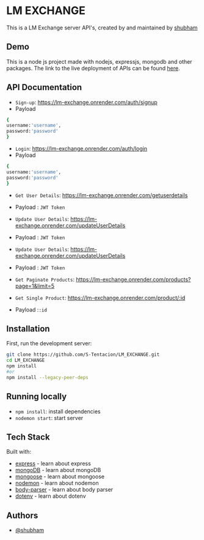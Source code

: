 # LM EXCHANGE

This is a LM Exchange server API's, created by and maintained by [shubham](https://github.com/S-Tentacion)

## Demo
This is a node js project made with nodejs, expressjs, mongodb and other packages. The link to the live deployment of APIs can be found [here](https://lm-exchange.onrender.com).

## API Documentation

- `Sign-up`: https://lm-exchange.onrender.com/auth/signup
- Payload

```bash
{
username:'username',
password:'password'
}
```

- `Login`: https://lm-exchange.onrender.com/auth/login
- Payload

```bash
{
username:'username',
password:'password'
}
```

- `Get User Details`: https://lm-exchange.onrender.com/getuserdetails
* Payload : `JWT Token`

- `Update User Details`: https://lm-exchange.onrender.com/updateUserDetails
* Payload : `JWT Token`

- `Update User Details`: https://lm-exchange.onrender.com/updateUserDetails
* Payload : `JWT Token`

- `Get Paginate Products`: https://lm-exchange.onrender.com/products?page=1&limit=5

- `Get Single Product`: https://lm-exchange.onrender.com/product/:id
* Payload :`:id`

## Installation

First, run the development server:

```bash
git clone https://github.com/S-Tentacion/LM_EXCHANGE.git
cd LM_EXCHANGE
npm install
#or
npm install --legacy-peer-deps
```

## Running locally

- `npm install`: install dependencies
- `nodemon start`: start server

## Tech Stack

Built with:

- [express](https://expressjs.com/) - learn about express
- [mongoDB](https://www.mongodb.com/) - learn about mongoDB
- [mongoose](https://mongoosejs.com/) - learn about mongoose
- [nodemon](https://nodemon.io/) - learn about nodemon
- [body-parser](https://github.com/expressjs/body-parser#readme) - learn about body parser
- [dotenv](https://github.com/motdotla/dotenv#readme) -  learn about dotenv

## Authors

- [@shubham](https://github.com/S-Tentacion)

